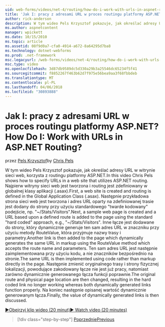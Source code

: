 ```yaml
---
uid: web-forms/videos/net-4/routing/how-do-i-work-with-urls-in-aspnet-routing
title: 'Jak I: pracy z adresami URL w proces routingu platformy ASP.NET? | Microsoft Docs'
author: rick-anderson
description: W tym wideo Pels Krzysztof pokazuje, jak określać adresy URL w witrynie sieci web, korzysta z routingu platformy ASP.NET. Po pierwsze witryna sieci web została utworzona i routing jest zdefiniowany w k/g...
ms.author: aspnetcontent
manager: wpickett
ms.date: 10/15/2010
ms.topic: article
ms.assetid: 08f9d0a7-cfa0-4914-a672-8a64295d7ba8
ms.technology: dotnet-webforms
ms.prod: .net-framework
msc.legacyurl: /web-forms/videos/net-4/routing/how-do-i-work-with-urls-in-aspnet-routing
msc.type: video
ms.openlocfilehash: 3d87db9589dc5d330a29b3a25546dc65234f5f41
ms.sourcegitcommit: f8852267f463b62d7f975e56bea9aa3f68fbbdeb
ms.translationtype: MT
ms.contentlocale: pl-PL
ms.lasthandoff: 04/06/2018
ms.locfileid: "30893888"
---
```

<a name="how-do-i-work-with-urls-in-aspnet-routing"></a><span data-ttu-id="f649f-105">Jak I: pracy z adresami URL w proces routingu platformy ASP.NET?</span><span class="sxs-lookup"><span data-stu-id="f649f-105">How Do I: Work with URLs in ASP.NET Routing?</span></span>
====================
<span data-ttu-id="f649f-106">przez [Pels Krzysztof](https://twitter.com/chrispels)</span><span class="sxs-lookup"><span data-stu-id="f649f-106">by [Chris Pels](https://twitter.com/chrispels)</span></span>

<span data-ttu-id="f649f-107">W tym wideo Pels Krzysztof pokazuje, jak określać adresy URL w witrynie sieci web, korzysta z routingu platformy ASP.NET.</span><span class="sxs-lookup"><span data-stu-id="f649f-107">In this video Chris Pels shows how to specify URLs in a web site that utilizes ASP.NET routing.</span></span> <span data-ttu-id="f649f-108">Najpierw witryny sieci web jest tworzona i routing jest zdefiniowany w globalnej klasy aplikacji (.asax).</span><span class="sxs-lookup"><span data-stu-id="f649f-108">First, a web site is created and routing is defined in the Global Application Class (.asax).</span></span> <span data-ttu-id="f649f-109">Następnie przykładowa strona sieci web jest tworzona i adres URL oparty na zdefiniowanej trasie jest dodany do strony przy użyciu standardowego "twarde kodowany" podejście, np. "~/Stats/Visitors".</span><span class="sxs-lookup"><span data-stu-id="f649f-109">Next, a sample web page is created and a URL based upon a defined route is added to the page using the standard "hard coded" approach, e.g., "~/Stats/Visitors".</span></span> <span data-ttu-id="f649f-110">Inne łącze jest dodawane do strony, który dynamicznie generuje ten sam adres URL w znaczniku przy użyciu metody RouteValue, która przyjmuje nazwy trasy i parametry.</span><span class="sxs-lookup"><span data-stu-id="f649f-110">Another link is then added to the page which dynamically generates the same URL in markup using the RouteValue method which accepts the route name and parameters.</span></span> <span data-ttu-id="f649f-111">Ten sam adres URL jest następnie zaimplementowana przy użyciu kodu, a nie znaczników bezpośrednio na stronie.</span><span class="sxs-lookup"><span data-stu-id="f649f-111">The same URL is then implemented using code rather than markup directly in the page.</span></span> <span data-ttu-id="f649f-112">Następnie zmienić oryginalnego trasy i strony fizycznej lokalizacji, powodujące zakodowany łącze nie jest już pracy, natomiast zarówno dynamicznie generowanego łącza funkcji poprawnie.</span><span class="sxs-lookup"><span data-stu-id="f649f-112">The original route and physical page location are then changed, resulting in the hard coded link no longer working whereas both dynamically generated links function properly.</span></span> <span data-ttu-id="f649f-113">Na koniec następnie opisanej wartość dynamicznie generowanym łącza.</span><span class="sxs-lookup"><span data-stu-id="f649f-113">Finally, the value of dynamically generated links is then discussed.</span></span>

[<span data-ttu-id="f649f-114">&#9654;Obejrzyj klip wideo (20 minut)</span><span class="sxs-lookup"><span data-stu-id="f649f-114">&#9654; Watch video (20 minutes)</span></span>](https://channel9.msdn.com/Blogs/ASP-NET-Site-Videos/how-do-i-work-with-urls-in-aspnet-routing)

> [!div class="step-by-step"]
> [<span data-ttu-id="f649f-115">Poprzednie</span><span class="sxs-lookup"><span data-stu-id="f649f-115">Previous</span></span>](how-do-i-use-routing-with-aspnet-web-forms.md)
